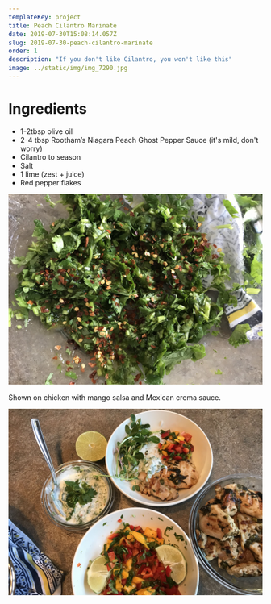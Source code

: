 ```yaml
---
templateKey: project
title: Peach Cilantro Marinate
date: 2019-07-30T15:08:14.057Z
slug: 2019-07-30-peach-cilantro-marinate
order: 1
description: "If you don't like Cilantro, you won't like this"
image: ../static/img/img_7290.jpg
---
```


# Ingredients

- 1-2tbsp olive oil
- 2-4 tbsp Rootham’s Niagara Peach Ghost Pepper Sauce (it's mild, don't worry)
- Cilantro to season
- Salt
- 1 lime (zest + juice)
- Red pepper flakes

![Peach Cilantro Marinate](/img/img_7291.jpg)

Shown on chicken with mango salsa and Mexican crema sauce.

![Perfect with mango salsa and Mexican crema sauce](/img/img_7294.jpg)
